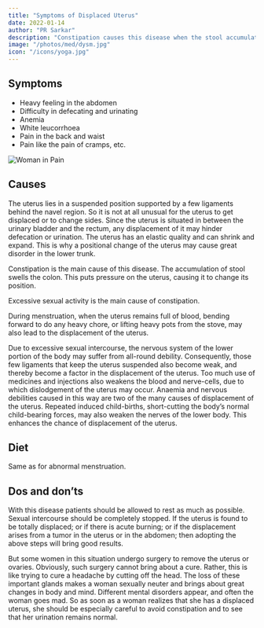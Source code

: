 ```yaml
---
title: "Symptoms of Displaced Uterus"
date: 2022-01-14
author: "PR Sarkar"
description: "Constipation causes this disease when the stool accumulation swells the colon. This puts pressure on the uterus, causing it to change its position. Excessive sexual activity is the main cause of constipation"
image: "/photos/med/dysm.jpg"
icon: "/icons/yoga.jpg"
---
```




## Symptoms

- Heavy feeling in the abdomen
- Difficulty in defecating and urinating
- Anemia
- White leucorrhoea
- Pain in the back and waist
- Pain like the pain of cramps, etc.

![Woman in Pain](/photos/med/dysm.jpg)


## Causes

The uterus lies in a suspended position supported by a few ligaments behind the navel region. So it is not at all unusual for the uterus to get displaced or to change sides. Since the uterus is situated in between the urinary bladder and the rectum, any displacement of it may hinder defecation or urination. The uterus has an elastic quality and can shrink and expand. This is why a positional change of the uterus may cause great disorder in the lower trunk.

Constipation is the main cause of this disease. The accumulation of stool swells the colon. This puts pressure on the uterus, causing it to change its position. 

Excessive sexual activity is the main cause of constipation.

During menstruation, when the uterus remains full of blood, bending forward to do any heavy chore, or lifting heavy pots from the stove, may also lead to the displacement of the uterus.

Due to excessive sexual intercourse, the nervous system of the lower portion of the body may suffer from all-round debility. Consequently, those few ligaments that keep the uterus suspended also become weak, and thereby become a factor in the displacement of the uterus.
Too much use of medicines and injections also weakens the blood and nerve-cells, due to which dislodgement of the uterus may occur. Anaemia and nervous debilities caused in this way are two of the many causes of displacement of the uterus.
Repeated induced child-births, short-cutting the body’s normal child-bearing forces, may also weaken the nerves of the lower body. This enhances the chance of displacement of the uterus.

<!-- Treatment:
Morning – Utkśepa Mudrá, Padahastásana, Shalabhásana, Ud́d́ayana Mudrá, Bandhatraya Yoga Mudrá, and Ámbhasii Mudrá or Ámbhasii Práńáyáma.
Evening – Padahastásana, Pashcimottánásana, Sarváuṋgásana, Matsyamudrá, and Kákacaiṋcu Mudrá.
Taking vyápaka snána is very beneficial with this disease. See restriction on ásanas given under “Treatment”, Section C of this chapter. -->

## Diet

Same as for abnormal menstruation.

## Dos and don’ts

With this disease patients should be allowed to rest as much as possible. Sexual intercourse should be completely stopped. If the uterus is found to be totally displaced; or if there is acute burning; or if the displacement arises from a tumor in the uterus or in the abdomen; then adopting the above steps will bring good results.

But some women in this situation undergo surgery to remove the uterus or ovaries. Obviously, such surgery cannot bring about a cure. Rather, this is like trying to cure a headache by cutting off the head. The loss of these important glands makes a woman sexually neuter and brings about great changes in body and mind. Different mental disorders appear, and often the woman goes mad. So as soon as a woman realizes that she has a displaced uterus, she should be especially careful to avoid constipation and to see that her urination remains normal.
